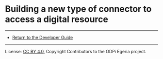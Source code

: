 <!-- SPDX-License-Identifier: CC-BY-4.0 -->
<!-- Copyright Contributors to the ODPi Egeria project. -->

# Building a new type of connector to access a digital resource




----

* [Return to the Developer Guide](.)

----
License: [CC BY 4.0](https://creativecommons.org/licenses/by/4.0/),
Copyright Contributors to the ODPi Egeria project.